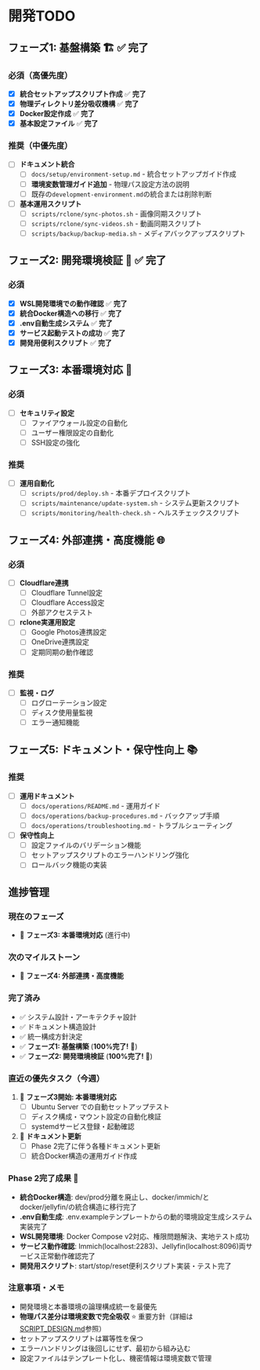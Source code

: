 # 開発TODO

## フェーズ1: 基盤構築 🏗️ ✅ **完了**

### 必須（高優先度）
- [x] **統合セットアップスクリプト作成** ✅ **完了**
- [x] **物理ディレクトリ差分吸収機構** ✅ **完了**
- [x] **Docker設定作成** ✅ **完了**
- [x] **基本設定ファイル** ✅ **完了**

### 推奨（中優先度）
- [ ] **ドキュメント統合**
  - [ ] `docs/setup/environment-setup.md` - 統合セットアップガイド作成
  - [ ] **環境変数管理ガイド追加** - 物理パス設定方法の説明
  - [ ] 既存の`development-environment.md`の統合または削除判断

- [ ] **基本運用スクリプト**
  - [ ] `scripts/rclone/sync-photos.sh` - 画像同期スクリプト
  - [ ] `scripts/rclone/sync-videos.sh` - 動画同期スクリプト
  - [ ] `scripts/backup/backup-media.sh` - メディアバックアップスクリプト

## フェーズ2: 開発環境検証 🧪 ✅ **完了**

### 必須
- [x] **WSL開発環境での動作確認** ✅ **完了**
- [x] **統合Docker構造への移行** ✅ **完了**
- [x] **.env自動生成システム** ✅ **完了**
- [x] **サービス起動テストの成功** ✅ **完了**
- [x] **開発用便利スクリプト** ✅ **完了**

## フェーズ3: 本番環境対応 🚀

### 必須
- [ ] **セキュリティ設定**
  - [ ] ファイアウォール設定の自動化
  - [ ] ユーザー権限設定の自動化
  - [ ] SSH設定の強化

### 推奨
- [ ] **運用自動化**
  - [ ] `scripts/prod/deploy.sh` - 本番デプロイスクリプト
  - [ ] `scripts/maintenance/update-system.sh` - システム更新スクリプト
  - [ ] `scripts/monitoring/health-check.sh` - ヘルスチェックスクリプト

## フェーズ4: 外部連携・高度機能 🌐

### 必須
- [ ] **Cloudflare連携**
  - [ ] Cloudflare Tunnel設定
  - [ ] Cloudflare Access設定
  - [ ] 外部アクセステスト

- [ ] **rclone実運用設定**
  - [ ] Google Photos連携設定
  - [ ] OneDrive連携設定
  - [ ] 定期同期の動作確認

### 推奨
- [ ] **監視・ログ**
  - [ ] ログローテーション設定
  - [ ] ディスク使用量監視
  - [ ] エラー通知機能

## フェーズ5: ドキュメント・保守性向上 📚

### 推奨
- [ ] **運用ドキュメント**
  - [ ] `docs/operations/README.md` - 運用ガイド
  - [ ] `docs/operations/backup-procedures.md` - バックアップ手順
  - [ ] `docs/operations/troubleshooting.md` - トラブルシューティング

- [ ] **保守性向上**
  - [ ] 設定ファイルのバリデーション機能
  - [ ] セットアップスクリプトのエラーハンドリング強化
  - [ ] ロールバック機能の実装

## 進捗管理

### 現在のフェーズ
- 🎯 **フェーズ3: 本番環境対応** (進行中)

### 次のマイルストーン
- 🚀 **フェーズ4: 外部連携・高度機能**

### 完了済み
- ✅ システム設計・アーキテクチャ設計
- ✅ ドキュメント構造設計
- ✅ 統一構成方針決定
- ✅ **フェーズ1: 基盤構築** (**100%完了!** 🎉)
- ✅ **フェーズ2: 開発環境検証** (**100%完了!** 🎉)

### 直近の優先タスク（今週）
1. 🎯 **フェーズ3開始: 本番環境対応**
   - [ ] Ubuntu Server での自動セットアップテスト
   - [ ] ディスク構成・マウント設定の自動化検証
   - [ ] systemdサービス登録・起動確認

2. 📝 **ドキュメント更新**
   - [ ] Phase 2完了に伴う各種ドキュメント更新
   - [ ] 統合Docker構造の運用ガイド作成

### Phase 2完了成果 🎉
- **統合Docker構造**: dev/prod分離を廃止し、docker/immich/とdocker/jellyfin/の統合構造に移行完了
- **.env自動生成**: .env.exampleテンプレートからの動的環境設定生成システム実装完了
- **WSL開発環境**: Docker Compose v2対応、権限問題解決、実地テスト成功
- **サービス動作確認**: Immich(localhost:2283)、Jellyfin(localhost:8096)両サービス正常動作確認完了
- **開発用スクリプト**: start/stop/reset便利スクリプト実装・テスト完了

### 注意事項・メモ
- 開発環境と本番環境の論理構成統一を最優先
- **物理パス差分は環境変数で完全吸収** ⭐ 重要方針（詳細は[SCRIPT_DESIGN.md](SCRIPT_DESIGN.md#物理パス差分吸収)参照）
- セットアップスクリプトは冪等性を保つ
- エラーハンドリングは後回しにせず、最初から組み込む
- 設定ファイルはテンプレート化し、機密情報は環境変数で管理
